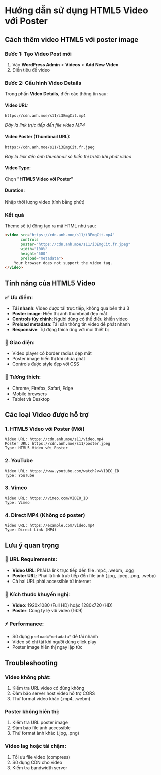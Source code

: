 # Hướng dẫn sử dụng HTML5 Video với Poster

## Cách thêm video HTML5 với poster image

### Bước 1: Tạo Video Post mới
1. Vào **WordPress Admin** > **Videos** > **Add New Video**
2. Điền tiêu đề video

### Bước 2: Cấu hình Video Details
Trong phần **Video Details**, điền các thông tin sau:

#### Video URL:
```
https://cdn.anh.moe/s11/i3EmgCit.mp4
```
*Đây là link trực tiếp đến file video MP4*

#### Video Poster (Thumbnail URL):
```
https://cdn.anh.moe/s11/i3EmgCit.fr.jpeg
```
*Đây là link đến ảnh thumbnail sẽ hiển thị trước khi phát video*

#### Video Type:
Chọn **"HTML5 Video với Poster"**

#### Duration:
Nhập thời lượng video (tính bằng phút)

### Kết quả
Theme sẽ tự động tạo ra mã HTML như sau:
```html
<video src="https://cdn.anh.moe/s11/i3EmgCit.mp4" 
       controls 
       poster="https://cdn.anh.moe/s11/i3EmgCit.fr.jpeg" 
       width="100%" 
       height="500" 
       preload="metadata">
    Your browser does not support the video tag.
</video>
```

## Tính năng của HTML5 Video

### ✅ Ưu điểm:
- **Tải nhanh**: Video được tải trực tiếp, không qua bên thứ 3
- **Poster image**: Hiển thị ảnh thumbnail đẹp mắt
- **Controls tùy chỉnh**: Người dùng có thể điều khiển video
- **Preload metadata**: Tải sẵn thông tin video để phát nhanh
- **Responsive**: Tự động thích ứng với mọi thiết bị

### 🎨 Giao diện:
- Video player có border radius đẹp mắt
- Poster image hiển thị khi chưa phát
- Controls được style đẹp với CSS

### 📱 Tương thích:
- Chrome, Firefox, Safari, Edge
- Mobile browsers
- Tablet và Desktop

## Các loại Video được hỗ trợ

### 1. HTML5 Video với Poster (Mới)
```
Video URL: https://cdn.anh.moe/s11/video.mp4
Poster URL: https://cdn.anh.moe/s11/poster.jpeg
Type: HTML5 Video với Poster
```

### 2. YouTube
```
Video URL: https://www.youtube.com/watch?v=VIDEO_ID
Type: YouTube
```

### 3. Vimeo
```
Video URL: https://vimeo.com/VIDEO_ID
Type: Vimeo
```

### 4. Direct MP4 (Không có poster)
```
Video URL: https://example.com/video.mp4
Type: Direct Link (MP4)
```

## Lưu ý quan trọng

### 🔗 URL Requirements:
- **Video URL**: Phải là link trực tiếp đến file .mp4, .webm, .ogg
- **Poster URL**: Phải là link trực tiếp đến file ảnh (.jpg, .jpeg, .png, .webp)
- Cả hai URL phải accessible từ internet

### 📐 Kích thước khuyến nghị:
- **Video**: 1920x1080 (Full HD) hoặc 1280x720 (HD)
- **Poster**: Cùng tỷ lệ với video (16:9)

### ⚡ Performance:
- Sử dụng `preload="metadata"` để tải nhanh
- Video sẽ chỉ tải khi người dùng click play
- Poster image hiển thị ngay lập tức

## Troubleshooting

### Video không phát:
1. Kiểm tra URL video có đúng không
2. Đảm bảo server host video hỗ trợ CORS
3. Thử format video khác (.mp4, .webm)

### Poster không hiển thị:
1. Kiểm tra URL poster image
2. Đảm bảo file ảnh accessible
3. Thử format ảnh khác (.jpg, .png)

### Video lag hoặc tải chậm:
1. Tối ưu file video (compress)
2. Sử dụng CDN cho video
3. Kiểm tra bandwidth server
